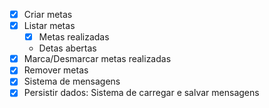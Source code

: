 - [x] Criar metas 
- [x] Listar metas
  - [x] Metas realizadas
  - Detas abertas
- [x] Marca/Desmarcar metas realizadas
- [x] Remover metas
- [x] Sistema de mensagens   
- [x] Persistir dados: Sistema de carregar e salvar mensagens